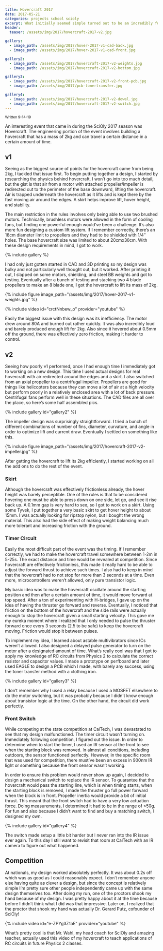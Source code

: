 ```yaml
---
title: Hovercraft 2017
date: 2017-05-21
categories: projects school scioly
excerpt: What initially seemed simple turned out to be an incredibly fun and rewarding experience. An interesting challenge with a clever solution to match.
header:
  teaser: /assets/img/2017/hovercraft-2017-v2.jpg

gallery:
  - image_path: /assets/img/2017/hover-2017-v1-cad-back.jpg
  - image_path: /assets/img/2017/hover-2017-v1-cad-front.jpg

gallery2:
  - image_path: /assets/img/2017/hovercraft-2017-v2-weights.jpg
  - image_path: /assets/img/2017/hovercraft-2017-v2-bottom.jpg

gallery3:
  - image_path: /assets/img/2017/hovercraft-2017-v2-front-pcb.jpg
  - image_path: /assets/img/2017/pcb-tonertransfer.jpg

gallery4:
  - image_path: /assets/img/2017/hovercraft-2017-v2-dowel.jpg
  - image_path: /assets/img/2017/hovercraft-2017-v2-switch.jpg
---
```


<sub>Written 9-14-19</sub>

An interesting event that came in during the SciOly 2017 season was Hovercraft. The engineering portion of the event involves building a hovercraft that has a mass of 2kg and can travel a certain distance in a certain amount of time.

## v1

Seeing as the biggest source of points for the hovercraft came from being 2kg, I tackled that issue first. To begin putting together a design, I started by researching the physics behind hovercraft. I won’t go into too much detail, but the gist is that air from a motor with attached propeller/impeller is redirected out to the perimeter of the base downward, lifting the hovercraft. Air is trapped underneath the hovercraft as it lifts and is kept there by the fast moving air around the edges. A skirt helps improve lift, hover height, and stability.

The main restriction in the rules involves only being able to use two brushed motors. Technically, brushless motors were allowed in the form of cooling fans, but finding one powerful enough would’ve been a challenge. It’s also more fun designing a custom lift system. If I remember correctly, there’s an 18cm diameter limit to propellers and they had to be shielded with 1/4″ holes. The base hovercraft size was limited to about 20cmx30cm. With these design requirements in mind, I got to work.

{% include gallery %}

I had only just gotten started in CAD and 3D printing so my design was bulky and not particularly well thought out, but it worked. After printing it out, I slapped on some motors, shielding, and steel BB weights and got to testing. Eventually after a bunch of testing and stacking two 4 blade propellers to make an 8 blade one, I got the hovercraft to lift its mass of 2kg.

{% include figure image_path="/assets/img/2017/hover-2017-v1-weights.jpg" %}

{% include video id="crctNnbew_o" provider="youtube" %}

Easily the biggest issue with this design was its inefficiency. The motor drew around 80A and burned out rather quickly. It was also incredibly loud and barely produced enough lift for 2kg. Also since it hovered about 0.5mm off the ground, there was effectively zero friction, making it harder to control.

## v2

Seeing how poorly v1 performed, once I had enough time I immediately got to working on a new design. This time I used actual designs for real hovercraft with air redirected around the edges and a skirt. I also switched from an axial propeller to a centrifugal impeller. Propellers are good for things like helicopters because they can move a lot of air at a high velocity but perform poorly in a relatively enclosed area with a lot of back pressure. Centrifugal fans perform well in these situations. The CAD files are all over the place, so here’s some half assembled pics.

{% include gallery id="gallery2" %}

The impeller design was surprisingly straightforward. I tried a bunch of different combinations of number of fins, diameter, curvature, and angle in order to optimize lift and current draw. Eventually I settled on something like this.

{% include figure image_path="/assets/img/2017/hovercraft-2017-v2-impeller.jpg" %}

After getting the hovercraft to lift its 2kg efficiently, I started working on all the add ons to do the rest of the event.

### Skirt

Although the hovercraft was effectively frictionless already, the hover height was barely perceptible. One of the rules is that to be considered hovering one must be able to press down on one side, let go, and see it rise back up. A 0.1mm gap is very hard to see, so I got to work on a skirt. Using some Tyvek, I put together a very basic skirt to get hover height to about 15mm. I was actually looking for ripstop nylon, but I bought the wrong material. This also had the side effect of making weight balancing much more tolerant and increasing friction with the ground.

### Timer Circuit

Easily the most difficult part of the event was the timing. If I remember correctly, we had to make the hovercraft travel somewhere between 1-2m in 5-25s. The exact distance and time would be revealed at competition. Since hovercraft are effectively frictionless, this made it really hard to be able to adjust the forward thrust to achieve such times. I also had to keep in mind that the hovercraft had to not stop for more than 3 seconds at a time. Even more, microcontrollers weren’t allowed, only pure transistor logic.

My basic idea was to make the hovercraft oscillate around the starting position and then after a certain amount of time, it would move forward at top speed. After a ton of experimenting with H-bridges, I gave up on the idea of having the thruster go forward and reverse. Eventually, I noticed that friction on the bottom of the hovercraft and the side rails were actually enough to stop the hovercraft given a small starting velocity. This gave me my eureka moment where I realized that I only needed to pulse the thruster forward once every 3 seconds (2.5 to be safe) to keep the hovercraft moving. Friction would stop it between pulses.

To implement my idea, I learned about astable multivibrators since ICs weren’t allowed. I also designed a delayed pulse generator to turn on the motor after a designated amount of time. What’s really cool was that I got to apply my knowledge of RC circuits from Physics 2 to calculate the correct resistor and capacitor values. I made a prototype on perfboard and later used EAGLE to design a PCB which I made, with barely any success, using the toner transfer method with a clothing iron.

{% include gallery id="gallery3" %}

I don’t remember why I used a relay because I used a MOSFET elsewhere to do the motor switching, but it was probably because I didn’t know enough about transistor logic at the time. On the other hand, the circuit did work perfectly.

### Front Switch

While competing at the state competition at CalTech, I was devastated to see that my design malfunctioned. The timer circuit wasn’t turning on. Immediately following competition, I figured out the issue. In order to determine when to start the timer, I used an IR sensor at the front to see when the starting block was removed. In almost all conditions, including outdoors, the sensor functioned perfectly. However, in the specific room that was used for competition, there must’ve been an excess in 900nm IR light or something because the front sensor wasn’t working.

In order to ensure this problem would never show up again, I decided to design a mechanical switch to replace the IR sensor. To guarantee that the hovercraft would pass the starting line, which is when timing starts, when the starting block is removed, I made the thruster go full power forward when the block is in front. Propeller inertia would provide a bit of initial thrust. This meant that the front switch had to have a very low actuation force. Doing measurements, I determined it had to be in the range of &lt;50g. For fun and also because I didn’t want to find and buy a matching switch, I designed my own.

{% include gallery id="gallery4" %}

The switch made setup a little bit harder but I never ran into the IR issue ever again. To this day I still want to revisit that room at CalTech with an IR camera to figure out what happened.

## Competition

At nationals, my design worked absolutely perfectly. It was about 0.2s off which was as good as I could reasonably expect. I don’t remember anyone else having quite as clever a design, but since the concept is relatively simple I’m pretty sure other people independently came up with the same design themselves too. After doing my run, one of the proctors shook my hand because of my design. I was pretty happy about it at the time because before I didn’t think what I did was that impressive. Later on, I realized that the proctor that shook my hand was actually Dr. Gerard Putz, cofounder of SciOly!

{% include video id="e-ZPYg3Z1aE" provider="youtube" %}

What’s pretty cool is that Mr. Wahl, my head coach for SciOly and amazing teacher, actually used this video of my hovercraft to teach applications of RC circuits in future Physics 2 classes.
